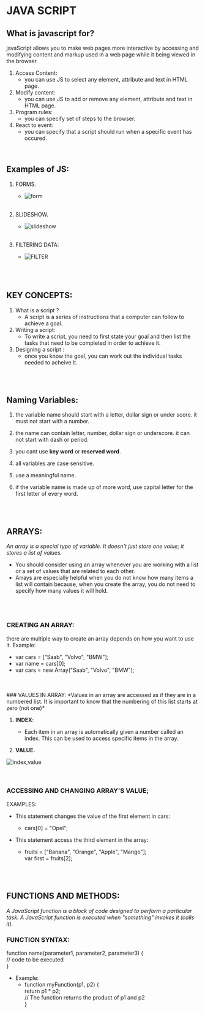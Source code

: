 # JAVA SCRIPT 

## What is javascript for?

javaScript allows you to make web pages more interactive by accessing and modifying content and markup used in a web page while it being viewed in the browser.

1. Access Content:
     * you can use JS to select any element, attribute and text in HTML page.
2. Modify content:
    * you can use JS to add or remove any element, attribute and text in HTML page.
3.  Program rules:
    * you can specify set of steps to the browser.
4. React to event:
    * you can specify that a script should run when a specific event has occured.

<br>

## Examples of JS:

1. FORMS.
    * ![form](https://i2.wp.com/www.cssscript.com/wp-content/uploads/2019/12/Fast-User-friendly-Form-Validation-Plugin-Validator.js.png?fit=595%2C458&ssl=1 ) 
    <br>

2. SLIDESHOW.
    * ![slideshow](https://www.script-tutorials.com/wp-content/uploads/2015/05/pic1-700x374.png)
    <br>
3. FILTERING DATA:
    * ![FILTER](https://js.devexpress.com/Content/images/doc/20_2/DataGrid/visual_elements/header_filter.png)
    <br>
    <br>
    <br>


## KEY CONCEPTS:
1. What is a script ?
    * A script is a series of instructions that a
computer can follow to achieve a goal. 
2. Writing a script:
    * To write a script, you need to first
state your goal and then list the
tasks that need to be completed in
order to achieve it.
3. Designing a script :
    * once you know the goal, you can work out the individual tasks needed to acheive it.

<br>
<br>

## Naming Variables:
1. the variable name should start with a letter, dollar sign or under score. it must not start with a number.

2. the name can contain letter, number, dollar sign or underscore. it can not start with dash or period.
3. you cant use **key word** or **reserved word**.
4. all variables are case sensitive.
5. use a meaningful name.
6. if the variable name is made up of more word, use capital letter for the first letter of every word.

<br>
<br>

## ARRAYS:
*An array is a special type of variable. It doesn't
just store one value; it stores a list of values.*

* You should consider using an
array whenever you are working
with a list or a set of values that
are related to each other.
* Arrays are especially helpful
when you do not know how
many items a list will contain
because, when you create the
array, you do not need to specify
how many values it will hold.
<br>
<br>

### CREATING AN ARRAY:
there are multiple way to create an array depends on how you want to use it.
Example:
* var cars = ["Saab", "Volvo", "BMW"];
* var name = cars[0];
* var cars = new Array("Saab", "Volvo", "BMW");
<br>
<br>
### VALUES IN ARRAY:
*Values in an array are accessed as if they are in
a numbered list. It is important to know that the
numbering of this list starts at zero (not one)*

1. **INDEX**:
    * Each item in an array is
automatically given a number
called an index. This can be used
to access specific items in the
array. 

2. **VALUE.**

![index,value](https://lh3.googleusercontent.com/proxy/YjiFGWtsShHsoFhkc5VUfSwTo41yNa_Omy4y5WrI5DbGYlEFAfhzb40NGCQ6UST8BSFUl_eXIGA0qiSYF9vQxEMobLmTiy8oC7RzOnFkxRfM)
<br>
<br>
<br>
### ACCESSING AND CHANGING ARRAY'S VALUE;

EXAMPLES:
* This statement changes the value of the first element in cars:
    * cars[0] = "Opel";

* This statement access the third element in the array:
    * fruits = ["Banana", "Orange", "Apple", "Mango"];  <br>
var first = fruits[2];

<br>
<br>

## FUNCTIONS AND METHODS:
*A JavaScript function is a block of code designed to perform a particular task.
A JavaScript function is executed when "something" invokes it (calls it).*
 ### FUNCTION SYNTAX:
 
 function name(parameter1, parameter2, parameter3) {  <br>
  // code to be executed  <br>
}

* Example:
   * function myFunction(p1, p2) { <br>
  return p1 * p2; <br>
    // The function returns the product of p1 and p2 <br>
}
